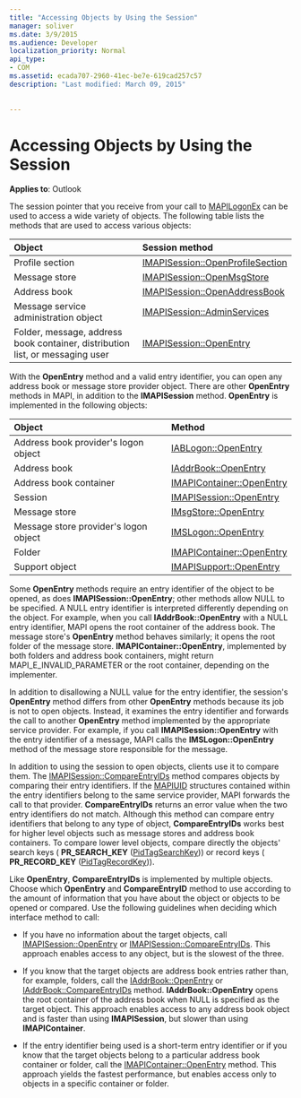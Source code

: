 ```yaml
---
title: "Accessing Objects by Using the Session"
manager: soliver
ms.date: 3/9/2015
ms.audience: Developer
localization_priority: Normal
api_type:
- COM
ms.assetid: ecada707-2960-41ec-be7e-619cad257c57
description: "Last modified: March 09, 2015"
 
 
---
```


# Accessing Objects by Using the Session

  
  
**Applies to**: Outlook 
  
The session pointer that you receive from your call to [MAPILogonEx](mapilogonex.md) can be used to access a wide variety of objects. The following table lists the methods that are used to access various objects: 
  
|**Object**|**Session method**|
|:-----|:-----|
|Profile section  <br/> |[IMAPISession::OpenProfileSection](imapisession-openprofilesection.md) <br/> |
|Message store  <br/> |[IMAPISession::OpenMsgStore](imapisession-openmsgstore.md) <br/> |
|Address book  <br/> |[IMAPISession::OpenAddressBook](imapisession-openaddressbook.md) <br/> |
|Message service administration object  <br/> |[IMAPISession::AdminServices](imapisession-adminservices.md) <br/> |
|Folder, message, address book container, distribution list, or messaging user  <br/> |[IMAPISession::OpenEntry](imapisession-openentry.md) <br/> |
   
With the **OpenEntry** method and a valid entry identifier, you can open any address book or message store provider object. There are other **OpenEntry** methods in MAPI, in addition to the **IMAPISession** method. **OpenEntry** is implemented in the following objects: 
  
|**Object**|**Method**|
|:-----|:-----|
|Address book provider's logon object  <br/> |[IABLogon::OpenEntry](iablogon-openentry.md) <br/> |
|Address book  <br/> |[IAddrBook::OpenEntry](iaddrbook-openentry.md) <br/> |
|Address book container  <br/> |[IMAPIContainer::OpenEntry](imapicontainer-openentry.md) <br/> |
|Session  <br/> |[IMAPISession::OpenEntry](imapisession-openentry.md) <br/> |
|Message store  <br/> |[IMsgStore::OpenEntry](imsgstore-openentry.md) <br/> |
|Message store provider's logon object  <br/> |[IMSLogon::OpenEntry](imslogon-openentry.md) <br/> |
|Folder  <br/> |[IMAPIContainer::OpenEntry](imapicontainer-openentry.md) <br/> |
|Support object  <br/> |[IMAPISupport::OpenEntry](imapisupport-openentry.md) <br/> |
   
Some **OpenEntry** methods require an entry identifier of the object to be opened, as does **IMAPISession::OpenEntry**; other methods allow NULL to be specified. A NULL entry identifier is interpreted differently depending on the object. For example, when you call **IAddrBook::OpenEntry** with a NULL entry identifier, MAPI opens the root container of the address book. The message store's **OpenEntry** method behaves similarly; it opens the root folder of the message store. **IMAPIContainer::OpenEntry**, implemented by both folders and address book containers, might return MAPI_E_INVALID_PARAMETER or the root container, depending on the implementer. 
  
In addition to disallowing a NULL value for the entry identifier, the session's **OpenEntry** method differs from other **OpenEntry** methods because its job is not to open objects. Instead, it examines the entry identifier and forwards the call to another **OpenEntry** method implemented by the appropriate service provider. For example, if you call **IMAPISession::OpenEntry** with the entry identifier of a message, MAPI calls the **IMSLogon::OpenEntry** method of the message store responsible for the message. 
  
In addition to using the session to open objects, clients use it to compare them. The [IMAPISession::CompareEntryIDs](imapisession-compareentryids.md) method compares objects by comparing their entry identifiers. If the [MAPIUID](mapiuid.md) structures contained within the entry identifiers belong to the same service provider, MAPI forwards the call to that provider. **CompareEntryIDs** returns an error value when the two entry identifiers do not match. Although this method can compare entry identifiers that belong to any type of object, **CompareEntryIDs** works best for higher level objects such as message stores and address book containers. To compare lower level objects, compare directly the objects' search keys ( **PR_SEARCH_KEY** ([PidTagSearchKey](pidtagsearchkey-canonical-property.md))) or record keys ( **PR_RECORD_KEY** ([PidTagRecordKey](pidtagrecordkey-canonical-property.md))). 
  
Like **OpenEntry**, **CompareEntryIDs** is implemented by multiple objects. Choose which **OpenEntry** and **CompareEntryID** method to use according to the amount of information that you have about the object or objects to be opened or compared. Use the following guidelines when deciding which interface method to call: 
  
- If you have no information about the target objects, call [IMAPISession::OpenEntry](imapisession-openentry.md) or [IMAPISession::CompareEntryIDs](imapisession-compareentryids.md). This approach enables access to any object, but is the slowest of the three.
    
- If you know that the target objects are address book entries rather than, for example, folders, call the [IAddrBook::OpenEntry](iaddrbook-openentry.md) or [IAddrBook::CompareEntryIDs](iaddrbook-compareentryids.md) method. **IAddrBook::OpenEntry** opens the root container of the address book when NULL is specified as the target object. This approach enables access to any address book object and is faster than using **IMAPISession**, but slower than using **IMAPIContainer**.
    
- If the entry identifier being used is a short-term entry identifier or if you know that the target objects belong to a particular address book container or folder, call the [IMAPIContainer::OpenEntry](imapicontainer-openentry.md) method. This approach yields the fastest performance, but enables access only to objects in a specific container or folder. 
    

